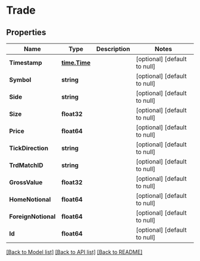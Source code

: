 # Trade

## Properties
Name | Type | Description | Notes
------------ | ------------- | ------------- | -------------
**Timestamp** | [**time.Time**](time.Time.md) |  | [optional] [default to null]
**Symbol** | **string** |  | [optional] [default to null]
**Side** | **string** |  | [optional] [default to null]
**Size** | **float32** |  | [optional] [default to null]
**Price** | **float64** |  | [optional] [default to null]
**TickDirection** | **string** |  | [optional] [default to null]
**TrdMatchID** | **string** |  | [optional] [default to null]
**GrossValue** | **float32** |  | [optional] [default to null]
**HomeNotional** | **float64** |  | [optional] [default to null]
**ForeignNotional** | **float64** |  | [optional] [default to null]
**Id** | **float64** |  | [optional] [default to null]

[[Back to Model list]](../README.md#documentation-for-models) [[Back to API list]](../README.md#documentation-for-api-endpoints) [[Back to README]](../README.md)


